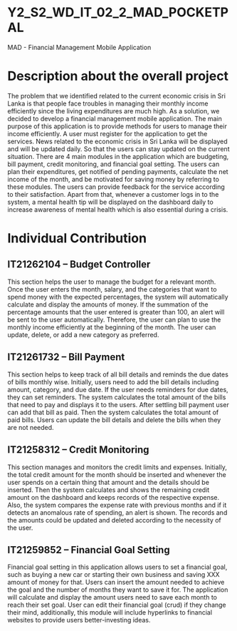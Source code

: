 # Y2_S2_WD_IT_02_2_MAD_POCKETPAL
MAD - Financial Management Mobile Application

# Description about the overall project 

The problem that we identified related to the current economic crisis in Sri Lanka is that people face 
troubles in managing their monthly income efficiently since the living expenditures are much high. As a 
solution, we decided to develop a financial management mobile application. 
The main purpose of this application is to provide methods for users to manage their income efficiently. 
A user must register for the application to get the services. News related to the economic crisis in Sri Lanka 
will be displayed and will be updated daily. So that the users can stay updated on the current situation. 
There are 4 main modules in the application which are budgeting, bill payment, credit monitoring, and 
financial goal setting. The users can plan their expenditures, get notified of pending payments, calculate 
the net income of the month, and be motivated for saving money by referring to these modules. The users 
can provide feedback for the service according to their satisfaction. Apart from that, whenever a customer 
logs in to the system, a mental health tip will be displayed on the dashboard daily to increase awareness 
of mental health which is also essential during a crisis.

# Individual Contribution 

## IT21262104 – Budget Controller 
This section helps the user to manage the budget for a relevant month. Once the user enters the month, 
salary, and the categories that want to spend money with the expected percentages, the system will 
automatically calculate and display the amounts of money. If the summation of the percentage amounts 
that the user entered is greater than 100, an alert will be sent to the user automatically. Therefore, the 
user can plan to use the monthly income efficiently at the beginning of the month. The user can update, 
delete, or add a new category as preferred. 

## IT21261732 – Bill Payment 
This section helps to keep track of all bill details and reminds the due dates of bills monthly wise. Initially, 
users need to add the bill details including amount, category, and due date. If the user needs reminders 
for due dates, they can set reminders. The system calculates the total amount of the bills that need to pay 
and displays it to the users. After settling bill payment user can add that bill as paid. Then the system 
calculates the total amount of paid bills. Users can update the bill details and delete the bills when they 
are not needed.
 
## IT21258312 – Credit Monitoring 
This section manages and monitors the credit limits and expenses. Initially, the total credit amount for the 
month should be inserted and whenever the user spends on a certain thing that amount and the details 
should be inserted. Then the system calculates and shows the remaining credit amount on the dashboard 
and keeps records of the respective expense. Also, the system compares the expense rate with previous 
months and if it detects an anomalous rate of spending, an alert is shown. The records and the amounts 
could be updated and deleted according to the necessity of the user.
 
## IT21259852 – Financial Goal Setting 
Financial goal setting in this application allows users to set a financial goal, such as buying a new car or 
starting their own business and saving XXX amount of money for that. Users can insert the amount needed 
to achieve the goal and the number of months they want to save it for. The application will calculate and 
display the amount users need to save each month to reach their set goal. User can edit their financial 
goal (crud) if they change their mind, additionally, this module will include hyperlinks to financial websites 
to provide users better-investing ideas.
